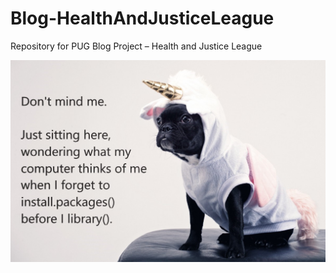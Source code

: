 # Blog-HealthAndJusticeLeague
Repository for PUG Blog Project – Health and Justice League

![](https://raw.githubusercontent.com/stat231-f20/Blog-HealthAndJusticeLeague/main/images/ph_sj1-7.png)

